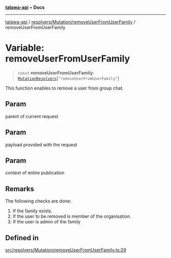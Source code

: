 [**talawa-api**](../../../../README.md) • **Docs**

***

[talawa-api](../../../../modules.md) / [resolvers/Mutation/removeUserFromUserFamily](../README.md) / removeUserFromUserFamily

# Variable: removeUserFromUserFamily

> `const` **removeUserFromUserFamily**: [`MutationResolvers`](../../../../types/generatedGraphQLTypes/type-aliases/MutationResolvers.md)\[`"removeUserFromUserFamily"`\]

This function enables to remove a user from group chat.

## Param

parent of current request

## Param

payload provided with the request

## Param

context of entire publication

## Remarks

The following checks are done:
1. If the family exists.
2. If the user to be removed is member of the organisation.
3. If the user is admin of the family

## Defined in

[src/resolvers/Mutation/removeUserFromUserFamily.ts:29](https://github.com/PalisadoesFoundation/talawa-api/blob/fe65d855b3d1e3e4af621340e7e8bfa0325634c1/src/resolvers/Mutation/removeUserFromUserFamily.ts#L29)
